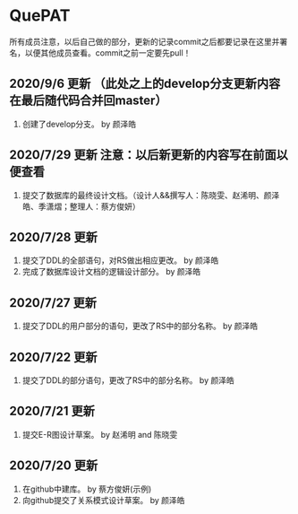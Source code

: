 # QuePAT
所有成员注意，以后自己做的部分，更新的记录commit之后都要记录在这里并署名，以便其他成员查看。commit之前一定要先pull！
## 2020/9/6 更新 （此处之上的develop分支更新内容在最后随代码合并回master）

1. 创建了develop分支。 by 颜泽皓

## 2020/7/29 更新 注意：以后新更新的内容写在前面以便查看

1. 提交了数据库的最终设计文档。（设计人&&撰写人：陈晓雯、赵浠明、颜泽皓、季潇熠；整理人：蔡方俊妍）

## 2020/7/28 更新
1. 提交了DDL的全部语句，对RS做出相应更改。 by 颜泽皓
2. 完成了数据库设计文档的逻辑设计部分。 by 颜泽皓
## 2020/7/27 更新
1. 提交了DDL的用户部分的语句，更改了RS中的部分名称。 by 颜泽皓
## 2020/7/22 更新
1. 提交了DDL的部分语句，更改了RS中的部分名称。 by 颜泽皓
## 2020/7/21 更新
1. 提交E-R图设计草案。 by 赵浠明 and 陈晓雯
## 2020/7/20 更新
1. 在github中建库。 by 蔡方俊妍(示例)
2. 向github提交了关系模式设计草案。 by 颜泽皓











